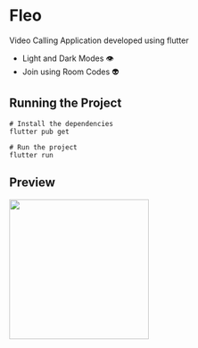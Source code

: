 # Fleo

Video Calling Application developed using flutter

- Light and Dark Modes 👁
- Join using Room Codes 👽


## Running the Project

```
# Install the dependencies
flutter pub get

# Run the project
flutter run
```

## Preview

<img src="preview.gif" width="250" >